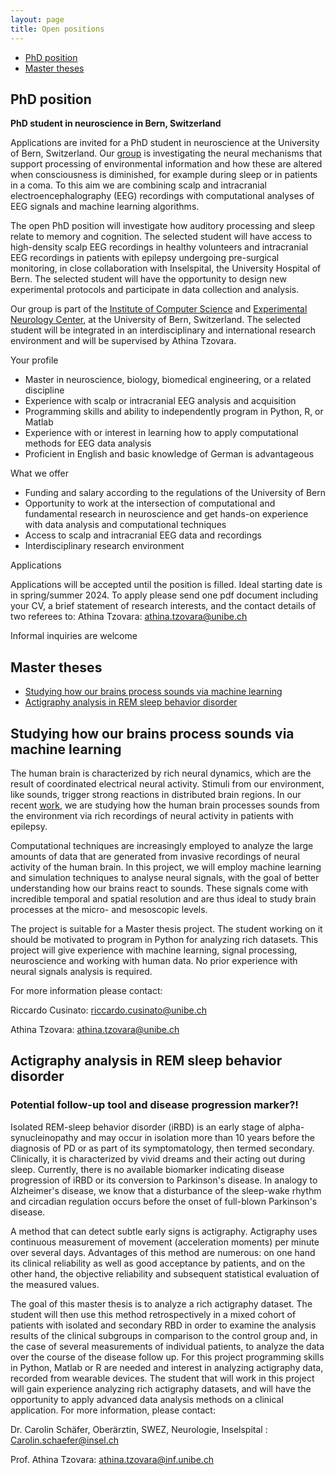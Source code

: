 ```yaml
---
layout: page
title: Open positions
---
```


* [PhD position](#phd-position)
* [Master theses](#master-theses) 
 
## PhD position

**PhD student in neuroscience in Bern, Switzerland**

Applications are invited for a PhD student in neuroscience at the University of Bern, Switzerland. Our [group](https://neuro.inf.unibe.ch/) is investigating the neural mechanisms that support processing of environmental information and how these are altered when consciousness is diminished, for example during sleep or in patients in a coma. To this aim we are combining scalp and intracranial electroencephalography (EEG) recordings with computational analyses of EEG signals and machine learning algorithms. 

The open PhD position will investigate how auditory processing and sleep relate to memory and cognition. The selected student will have access to high-density scalp EEG recordings in healthy volunteers and intracranial EEG recordings in patients with epilepsy undergoing pre-surgical monitoring, in close collaboration with Inselspital, the University Hospital of Bern. The selected student will have the opportunity to design new experimental protocols and participate in data collection and analysis. 

Our group is part of the [Institute of Computer Science](https://www.inf.unibe.ch/index_eng.html) and [Experimental Neurology Center](http://www.neurologie.insel.ch/de/lehre-und-forschung/forschung/research-resources/standard-titel), at the University of Bern, Switzerland. The selected student will be integrated in an interdisciplinary and international research environment and will be supervised by Athina Tzovara.

Your profile
*	Master in neuroscience, biology, biomedical engineering, or a related discipline 
*	Experience with scalp or intracranial EEG analysis and acquisition
*	Programming skills and ability to independently program in Python, R, or Matlab
*	Experience with or interest in learning how to apply computational methods for EEG data analysis
*	Proficient in English and basic knowledge of German is advantageous

What we offer
*	Funding and salary according to the regulations of the University of Bern
*	Opportunity to work at the intersection of computational and fundamental research in neuroscience and get hands-on experience with data analysis and computational techniques
*	Access to scalp and intracranial EEG data and recordings
*	Interdisciplinary research environment 

Applications

Applications will be accepted until the position is filled. Ideal starting date is in spring/summer 2024. To apply please send one pdf document including your CV, a brief statement of research interests, and the contact details of two referees to:  Athina Tzovara: athina.tzovara@unibe.ch

Informal inquiries are welcome


## Master theses
* [Studying how our brains process sounds via machine learning](#studying-how-our-brains-process-sounds-via-machine-learning)
* [Actigraphy analysis in REM sleep behavior disorder](#actigraphy-analysis-in-rem-sleep-behavior-disorder)


## Studying how our brains process sounds via machine learning

The human brain is characterized by rich neural dynamics, which are the result of coordinated electrical neural activity. Stimuli from our environment, like sounds, trigger strong reactions in distributed brain regions. In our recent [work](https://www.biorxiv.org/content/10.1101/2022.09.27.509695v2), we are studying how the human brain processes sounds from the environment via rich recordings of neural activity in patients with epilepsy. 

Computational techniques are increasingly employed to analyze the large amounts of data that are generated from invasive recordings of neural activity of the human brain. In this project, we will employ machine learning and simulation techniques to analyse neural signals, with the goal of better understanding how our brains react to sounds. These signals come with incredible temporal and spatial resolution and are thus ideal to study brain processes at the micro- and mesoscopic levels.
 
The project is suitable for a Master thesis project. The student working on it should be motivated to program in Python for analyzing rich datasets. This project will give experience with machine learning, signal processing, neuroscience and working with human data. No prior experience with neural signals analysis is required.

For more information please contact:

Riccardo Cusinato: riccardo.cusinato@unibe.ch

Athina Tzovara: athina.tzovara@unibe.ch


## Actigraphy analysis in REM sleep behavior disorder
### Potential follow-up tool and disease progression marker?!

Isolated REM-sleep behavior disorder (iRBD) is an early stage of alpha-synucleinopathy and may occur in isolation more than 10 years before the diagnosis of PD or as part of its symptomatology, then termed secondary. Clinically, it is characterized by vivid dreams and their acting out during sleep. Currently, there is no available biomarker indicating disease progression of iRBD or its conversion to Parkinson's disease.
In analogy to Alzheimer's disease, we know that a disturbance of the sleep-wake rhythm and circadian regulation occurs before the onset of full-blown Parkinson's disease. 

A method that can detect subtle early signs is actigraphy. Actigraphy uses continuous measurement of movement (acceleration moments) per minute over several days. Advantages of this method are numerous: on one hand its clinical reliability as well as good acceptance by patients, and on the other hand, the objective reliability and subsequent statistical evaluation of the measured values.

The goal of this master thesis is to analyze a rich actigraphy dataset. The student will then use this method retrospectively in a mixed cohort of patients with isolated and secondary RBD in order to examine the analysis results of the clinical subgroups in comparison to the control group and, in the case of several measurements of individual patients, to analyze the data over the course of the disease follow up. For this project programming skills in Python, Matlab or R are needed and interest in analyzing actigraphy data, recorded from wearable devices.
The student that will work in this project will gain experience analyzing rich actigraphy datasets, and will have the opportunity to apply advanced data analysis methods on a clinical application. For more information, please contact:

Dr. Carolin Schäfer, Oberärztin, SWEZ, Neurologie, Inselspital : Carolin.schaefer@insel.ch 

Prof. Athina Tzovara: athina.tzovara@inf.unibe.ch



